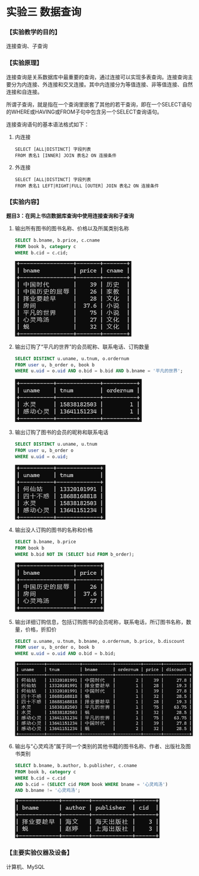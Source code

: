 # 实验三 数据查询

### 【实验教学的目的】

连接查询、子查询

### 【实验原理】

连接查询是关系数据库中最重要的查询，通过连接可以实现多表查询。连接查询主要分为内连接、外连接和交叉连接。其中内连接分为等值连接、非等值连接、自然连接和自连接。

所谓子查询，就是指在一个查询里嵌套了其他的若干查询，即在一个SELECT语句的WHERE或HAVING或FROM子句中包含另一个SELECT查询语句。

连接查询语句的基本语法格式如下：

1. 内连接

   ```
   SELECT [ALL|DISTINCT] 字段列表  
   FROM 表名1 [INNER] JOIN 表名2 ON 连接条件
   ```

2. 外连接

   ```
   SELECT [ALL|DISTINCT] 字段列表  
   FROM 表名1 LEFT|RIGHT|FULL [OUTER] JOIN 表名2 ON 连接条件
   ```

   

### 【实验内容】

**题目3：在网上书店数据库查询中使用连接查询和子查询**

1. 输出所有图书的图书名称、价格以及所属类别名称

   ```sql
   SELECT b.bname, b.price, c.cname
   FROM book b, category c
   WHERE b.cid = c.cid;
   ```

   ![1](./imgs/1.png)

2. 输出订购了“平凡的世界”的会员昵称、联系电话、订购数量

   ```sql
   SELECT DISTINCT u.uname, u.tnum, o.ordernum
   FROM user u, b_order o, book b
   WHERE u.uid = o.uid AND o.bid = b.bid AND b.bname = '平凡的世界';
   ```

   ![2](./imgs/2.png)

3. 输出订购了图书的会员的昵称和联系电话

   ```sql
   SELECT DISTINCT u.uname, u.tnum
   FROM user u, b_order o
   WHERE u.uid = o.uid;
   ```

   ![3](./imgs/3.png)

4. 输出没人订购的图书的名称和价格

   ```sql
   SELECT b.bname, b.price
   FROM book b
   WHERE b.bid NOT IN (SELECT bid FROM b_order);
   ```

   ![4](./imgs/4.png)

5. 输出详细订购信息，包括订购图书的会员呢称，联系电话，所订图书名称，数量，价格，折扣价

   ```sql
   SELECT u.uname, u.tnum, b.bname, o.ordernum, b.price, b.discount
   FROM user u, b_order o, book b
   WHERE u.uid = o.uid AND o.bid = b.bid;
   ```

   ![5](./imgs/5.png)

6. 输出与“心灵鸡汤”属于同一个类别的其他书籍的图书名称、作者、出版社及图书类别

   ```sql
   SELECT b.bname, b.author, b.publisher, c.cname
   FROM book b, category c
   WHERE b.cid = c.cid
   AND b.cid = (SELECT cid FROM book WHERE bname = '心灵鸡汤')
   AND b.bname != '心灵鸡汤';
   ```

   ![6](./imgs/6.png)

### 【主要实验仪器及设备】

计算机、MySQL
